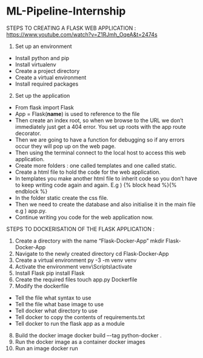 # ML-Pipeline-Internship

STEPS TO CREATING A FLASK WEB APPLICATION : https://www.youtube.com/watch?v=Z1RJmh_OqeA&t=2474s

1.	Set up an environment
-	Install python and pip
-	Install virtualenv
-	Create a project directory
-	Create a virtual environment
-	Install required packages 
2.	Set up the application
-	From flask import Flask
-	App = Flask(__name__) is used to reference to the file
-	Then create an index root, so when we browse to the URL we don’t immediately just get a 404 error. You set up roots with the app route decorator.
-	Then we are going to have a function for debugging so if any errors occur they will pop up on the web page.
-	Then using the terminal connect to the local host to access this web application.
-	Create more folders : one called templates and one called static.
-	Create a html file to hold the code for the web application.
-	In templates you make another html file to inherit code so you don’t have to keep writing code again and again. E.g ) {% block head %}{% endblock %}
-	In the folder static create the css file.
-	Then we need to create the database and also initialise it in the main file e.g ) app.py.
-	Continue writing you code for the web application now.

STEPS TO DOCKERISATION OF THE FLASK APPLICATION :

1.	Create a directory with the name “Flask-Docker-App”  mkdir Flask-Docker-App 
2.	Navigate to the newly created directory  cd Flask-Docker-App
3.	Create a virtual environment py -3 -m venv venv
4.	Activate the environment  venv\Scripts\activate
5.	Install Flask  pip install Flask
6.	Create the required files touch app.py Dockerfile
7.	Modify the dockerfile
-	Tell the file what syntax to use
-	Tell the file what base image to use
-	Tell docker what directory to use
-	Tell docker to copy the contents of requirements.txt
-	Tell docker to run the flask app as a module
8.	Build the docker image docker build –-tag python-docker .
9.	Run the docker image as a container docker images
10.	Run an image docker run
